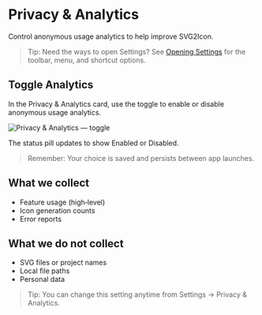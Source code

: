 # Privacy & Analytics

Control anonymous usage analytics to help improve SVG2Icon.

> Tip: Need the ways to open Settings? See [Opening Settings](opening-settings.md) for the toolbar, menu, and shortcut options.

## Toggle Analytics
In the Privacy & Analytics card, use the toggle to enable or disable anonymous usage analytics.

![Privacy & Analytics — toggle](images/settings/privacy_&_analytics/modal_analytics_view1.png)

The status pill updates to show Enabled or Disabled.

> Remember: Your choice is saved and persists between app launches.

## What we collect
- Feature usage (high‑level)
- Icon generation counts
- Error reports

## What we do not collect
- SVG files or project names
- Local file paths
- Personal data

> Tip: You can change this setting anytime from Settings → Privacy & Analytics.

